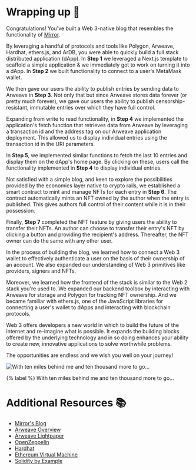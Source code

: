 # Wrapping up 🎁

Congratulations! You've built a Web 3-native blog that resembles the functionality of [Mirror](https://mirror.xyz/).

By leveraging a handful of protocols and tools like Polygon, Arweave, Hardhat, ethers.js, and ArDB, you were able to quickly build a full stack distributed application (dApp). In **Step 1** we leveraged a Next.js template to scaffold a simple application & we immediately got to work on turning it into a dApp. In **Step 2** we built functionality to connect to a user's MetaMask wallet.

We then gave our users the ability to publish entries by sending data to Arweave in **Step 3**. Not only that but since Arweave stores data forever (or pretty much forever), we gave our users the ability to publish censorship-resistant, immutable entries over which they have full control.

Expanding from write to read functionality, in **Step 4** we implemented the application's fetch function that retrieves data from Arweave by leveraging a transaction id and the address tag on our Arweave application deployment. This allowed us to display individual entries using the transaction id in the URI parameters.

In **Step 5**, we implemented similar functions to fetch the last 10 entries and display them on the dApp's home page. By clicking on these, users call the functionality implemented in **Step 4** to display individual entries.

Not satisfied with a simple blog, and keen to explore the possibilities provided by the economics layer native to crypto rails, we established a smart contract to mint and manage NFTs for each entry in **Step 6**. The contract automatically mints an NFT owned by the author when the entry is published. This gives authors full control of their content while it is in their possession. 

Finally, **Step 7** completed the NFT feature by giving users the ability to transfer their NFTs. An author can choose to transfer their entry's NFT by clicking a button and providing the recipient's address. Thereafter, the NFT owner can do the same with any other user.

In the process of building the blog, we learned how to connect a Web 3 wallet to effectively authenticate a user on the basis of their ownership of an account. We also expanded our understanding of Web 3 primitives like providers, signers and NFTs. 

Moreover, we learned how the frontend of the stack is similar to the Web 2 stack you're used to. We expanded our backend toolbox by interacting with Arweave for storage and Polygon for tracking NFT ownership. And we became familiar with ethers.js, one of the JavaScript libraries for connecting a user's wallet to dApps and interacting with blockchain protocols.

Web 3 offers developers a new world in which to build the future of the internet and re-imagine what is possible. It expands the building blocks offered by the underlying technology and in so doing enhances your ability to create new, innovative applications to solve worthwhile problems. 

The opportunities are endless and we wish you well on your journey!

![With ten miles behind me and ten thousand more to go…](https://raw.githubusercontent.com/figment-networks/learn-tutorials/master/mirror/assets/hike.jpeg)

{% label %}
With ten miles behind me and ten thousand more to go…

# Additional Resources 📚

- [Mirror's Blog](https://dev.mirror.xyz/)
- [Arweave Overview](https://www.arweave.org/technology)
- [Arweave Lightpaper](https://www.arweave.org/files/arweave-lightpaper.pdf)
- [OpenZeppelin](https://openzeppelin.com/)
- [Hardhat](https://hardhat.org/)
- [Ethereum Virtual Machine](https://ethereum.org/en/developers/docs/evm/)
- [Solidity by Example](https://solidity-by-example.org/)
